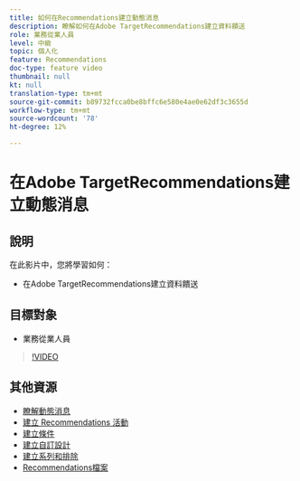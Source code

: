 ```yaml
---
title: 如何在Recommendations建立動態消息
description: 瞭解如何在Adobe TargetRecommendations建立資料饋送
role: 業務從業人員
level: 中級
topic: 個人化
feature: Recommendations
doc-type: feature video
thumbnail: null
kt: null
translation-type: tm+mt
source-git-commit: b89732fcca0be8bffc6e580e4ae0e62df3c3655d
workflow-type: tm+mt
source-wordcount: '78'
ht-degree: 12%

---
```



# 在Adobe TargetRecommendations建立動態消息

## 說明

在此影片中，您將學習如何：

* 在Adobe TargetRecommendations建立資料饋送

## 目標對象

* 業務從業人員

>[!VIDEO](https://video.tv.adobe.com/v/27696?quality=12)

## 其他資源

* [瞭解動態消息](understanding-feeds.md)
* [建立 Recommendations 活動](create-a-recommendations-activity.md)
* [建立條件](create-criteria.md)
* [建立自訂設計](create-custom-designs.md)
* [建立系列和排除](create-collections-and-exclusions.md)
* [Recommendations檔案](https://docs.adobe.com/content/help/en/target/using/recommendations/recommendations.html)